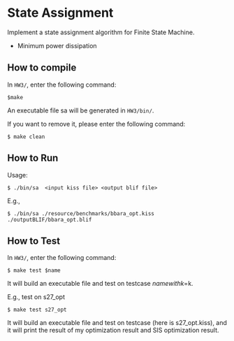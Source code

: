 # State Assignment

Implement a state assignment algorithm for Finite State Machine.
+ Minimum power dissipation 

## How to compile

In `HW3/`, enter the following command:

```
$make

```
An executable file sa will be generated in `HW3/bin/`.

If you want to remove it, please enter the following command:

```
$ make clean
```

## How to Run
Usage:
```
$ ./bin/sa  <input kiss file> <output blif file>
```

E.g.,
```
$ ./bin/sa ./resource/benchmarks/bbara_opt.kiss ./outputBLIF/bbara_opt.blif
```

## How to Test
In `HW3/`, enter the following command:

```
$ make test $name
```

It will build an executable file and test on testcase $name with k=$k.

E.g., test on s27_opt

```
$ make test s27_opt
```

It will build an executable file and test on testcase (here is s27_opt.kiss), and it will print the result of my optimization result and SIS optimization result.

